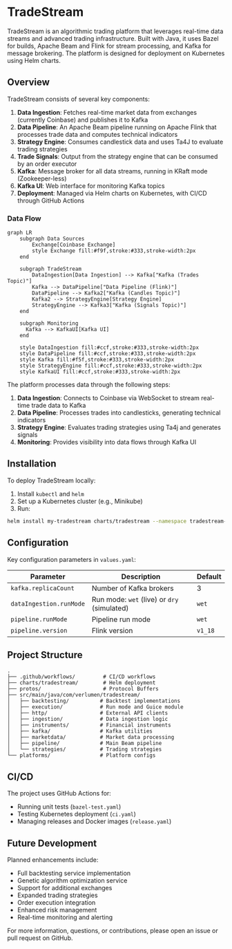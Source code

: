 # TradeStream

TradeStream is an algorithmic trading platform that leverages real-time data streams and advanced trading infrastructure. Built with Java, it uses Bazel for builds, Apache Beam and Flink for stream processing, and Kafka for message brokering. The platform is designed for deployment on Kubernetes using Helm charts.

## Overview

TradeStream consists of several key components:

1. **Data Ingestion**: Fetches real-time market data from exchanges (currently Coinbase) and publishes it to Kafka
2. **Data Pipeline**: An Apache Beam pipeline running on Apache Flink that processes trade data and computes technical indicators
3. **Strategy Engine**: Consumes candlestick data and uses Ta4J to evaluate trading strategies
4. **Trade Signals**: Output from the strategy engine that can be consumed by an order executor
5. **Kafka**: Message broker for all data streams, running in KRaft mode (Zookeeper-less)
6. **Kafka UI**: Web interface for monitoring Kafka topics
7. **Deployment**: Managed via Helm charts on Kubernetes, with CI/CD through GitHub Actions

### Data Flow

```mermaid
graph LR
    subgraph Data Sources
        Exchange[Coinbase Exchange]
        style Exchange fill:#f9f,stroke:#333,stroke-width:2px
    end

    subgraph TradeStream
        DataIngestion[Data Ingestion] --> Kafka["Kafka (Trades Topic)"]
        Kafka --> DataPipeline["Data Pipeline (Flink)"]
        DataPipeline --> Kafka2["Kafka (Candles Topic)"]
        Kafka2 --> StrategyEngine[Strategy Engine]
        StrategyEngine --> Kafka3["Kafka (Signals Topic)"]
    end

    subgraph Monitoring
      Kafka --> KafkaUI[Kafka UI]
    end

    style DataIngestion fill:#ccf,stroke:#333,stroke-width:2px
    style DataPipeline fill:#ccf,stroke:#333,stroke-width:2px
    style Kafka fill:#f5f,stroke:#333,stroke-width:2px
    style StrategyEngine fill:#ccf,stroke:#333,stroke-width:2px
    style KafkaUI fill:#ccf,stroke:#333,stroke-width:2px
```

The platform processes data through the following steps:

1. **Data Ingestion**: Connects to Coinbase via WebSocket to stream real-time trade data to Kafka
2. **Data Pipeline**: Processes trades into candlesticks, generating technical indicators
3. **Strategy Engine**: Evaluates trading strategies using Ta4j and generates signals
4. **Monitoring**: Provides visibility into data flows through Kafka UI

## Installation

To deploy TradeStream locally:

1. Install `kubectl` and `helm`
2. Set up a Kubernetes cluster (e.g., Minikube)
3. Run:
```bash
helm install my-tradestream charts/tradestream --namespace tradestream-namespace --create-namespace
```

## Configuration

Key configuration parameters in `values.yaml`:

| Parameter | Description | Default |
|-----------|-------------|---------|
| `kafka.replicaCount` | Number of Kafka brokers | 3 |
| `dataIngestion.runMode` | Run mode: `wet` (live) or `dry` (simulated) | `wet` |
| `pipeline.runMode` | Pipeline run mode | `wet` |
| `pipeline.version` | Flink version | `v1_18` |

## Project Structure

```
.
├── .github/workflows/         # CI/CD workflows
├── charts/tradestream/        # Helm deployment
├── protos/                    # Protocol Buffers
├── src/main/java/com/verlumen/tradestream/
│   ├── backtesting/          # Backtest implementations
│   ├── execution/            # Run mode and Guice module
│   ├── http/                 # External API clients
│   ├── ingestion/            # Data ingestion logic
│   ├── instruments/          # Financial instruments
│   ├── kafka/                # Kafka utilities
│   ├── marketdata/           # Market data processing
│   ├── pipeline/             # Main Beam pipeline
│   └── strategies/           # Trading strategies
└── platforms/                # Platform configs
```

## CI/CD

The project uses GitHub Actions for:

- Running unit tests (`bazel-test.yaml`)
- Testing Kubernetes deployment (`ci.yaml`)
- Managing releases and Docker images (`release.yaml`)

## Future Development

Planned enhancements include:

- Full backtesting service implementation
- Genetic algorithm optimization service
- Support for additional exchanges
- Expanded trading strategies
- Order execution integration
- Enhanced risk management
- Real-time monitoring and alerting

For more information, questions, or contributions, please open an issue or pull request on GitHub.
